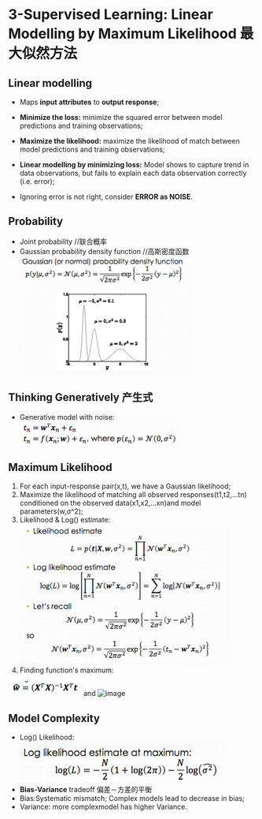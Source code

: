 # 3-Supervised Learning: Linear Modelling by Maximum Likelihood 最大似然方法

## Linear modelling

* Maps **input attributes** to **output response**;
* **Minimize the loss:** minimize the squared error between model predictions and training observations;
* **Maximize the likelihood:** maximize the likelihood of match between model predictions and training observations;

* **Linear modelling by minimizing loss:** Model shows to capture trend in data observations, but fails to explain each data observation correctly (i.e. error);
* Ignoring error is not right, consider **ERROR as NOISE**.


## Probability

* Joint probability  //联合概率
* Gaussian probability density function  //高斯密度函数
![image](https://github.com/wanyaner/MarkdownPic/blob/master/Gaussian-probability-function.png?raw=true)


## Thinking Generatively 产生式

* Generative model with noise:
![image](https://github.com/wanyaner/MarkdownPic/blob/master/noise-model-function.png?raw=true)

## Maximum Likelihood

1. For each input-response pair(x,t), we have a Gaussian likelihood;
2. Maximize the likelihood of matching all observed responses(t1,t2,...tn) conditioned on the observed data(x1,x2,...xn)and model parameters(w,σ^2);
3. Likelihood & Log() estimate:
![image](https://github.com/wanyaner/MarkdownPic/blob/master/likelihood-estimate.png?raw=true)
4. Finding function's maximum:

![image](https://github.com/wanyaner/MarkdownPic/blob/master/likelihood-w.png?raw=true)and
![image](https://github.com/wanyaner/MarkdownPic/blob/master/likelihood-%CF%83.png?raw=true)

## Model Complexity
* Log() Likelihood:
![image](https://github.com/wanyaner/MarkdownPic/blob/master/log-likelihood-max.png?raw=true)
* **Bias-Variance** tradeoff 偏差－方差的平衡
* Bias:Systematic mismatch; Complex models lead to decrease in bias;
* Variance: more complexmodel has higher Variance.